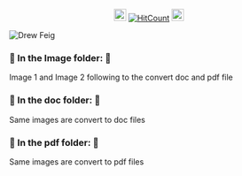 <div id="profile-views-badge" align="center">
 
<img src="https://emoji.discord.st/emojis/768b108d-274f-4f44-a634-8477b16efce7.gif" width="22">  [![HitCount](https://hits.dwyl.com/mehedi2091/File-Conversion-PDF-EXCEL-WORD.svg?style=flat-square)](http://hits.dwyl.com/mehedi2091/File-Conversion-PDF-EXCEL-WORD)  <img src="https://emoji.discord.st/emojis/768b108d-274f-4f44-a634-8477b16efce7.gif" width="22">
 
</div>

![Drew Feig](https://github.com/user-attachments/assets/cb5862c5-6c0e-4760-9477-8369522eec50)

### 🧐 In the Image folder: 🧐

Image 1 and Image 2 following to the convert doc and pdf file

### 🧐 In the doc folder: 🧐

Same images are convert to doc files

### 🧐 In the pdf folder: 🧐

Same images are convert to pdf files
